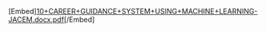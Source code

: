 
[Embed][10+CAREER+GUIDANCE+SYSTEM+USING+MACHINE+LEARNING-JACEM.docx.pdf](https://github.com/user-attachments/files/16115824/10%2BCAREER%2BGUIDANCE%2BSYSTEM%2BUSING%2BMACHINE%2BLEARNING-JACEM.docx.pdf)[/Embed]


